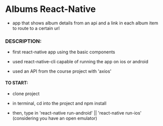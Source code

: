 # Albums React-Native

- app that shows album details from an api and a link in each album item to route to a certain url

### DESCRIPTION:

- first react-native app using the basic components

- used react-native-cli capable of running the app on ios or android

- used an API from the course project with 'axios'

#### TO START:

- clone project

- in terminal, cd into the project and npm install

- then, type in 'react-native run-android' || 'react-native run-ios'  (considering you have an open emulator)